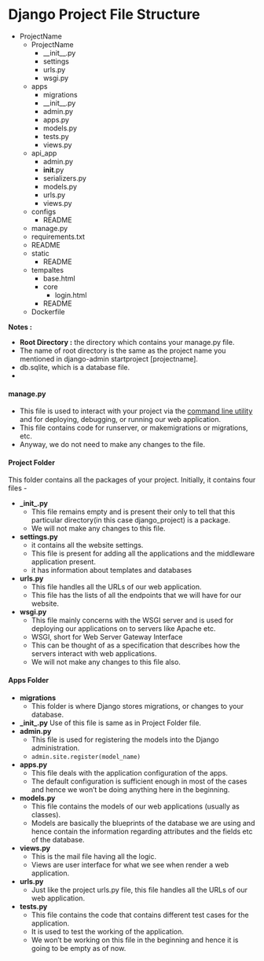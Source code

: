 # Django Project File Structure
 
- ProjectName
  - ProjectName
    - \_\_init__.py
    - settings
    - urls.py
    - wsgi.py
  - apps
    - migrations
    - \_\_init__.py
    - admin.py
    - apps.py
    - models.py
    - tests.py
    - views.py
  - api_app
    -  admin.py
    -  __init__.py
    -  serializers.py
    -  models.py
    -  urls.py
    -  views.py
  - configs
    - README
  - manage.py
  - requirements.txt
  - README
  - static
    - README
  - tempaltes
    - base.html
    - core
      - login.html
    - README
  - Dockerfile

**Notes :**
- **Root Directory :** the directory which contains your manage.py file.
- The name of root directory is the same as the project name you mentioned in django-admin startproject [projectname].
- db.sqlite, which is a database file.
- 

#### manage.py
- This file is used to interact with your project via the [command line utility](##command-line-utility) and for deploying, debugging, or running our web application.
- This file contains code for runserver, or makemigrations or migrations, etc.
- Anyway, we do not need to make any changes to the file.

#### Project Folder
This folder contains all the packages of your project. Initially, it contains four files -
  - **\_init_.py**
    - This file remains empty and is present their only to tell that this particular directory(in this case django_project) is a package.
    - We will not make any changes to this file.
  - **settings.py**
    - it contains all the website settings.
    - This file is present for adding all the applications and the middleware application present.
    - it has information about templates and databases
  - **urls.py**
    - This file handles all the URLs of our web application.
    - This file has the lists of all the endpoints that we will have for our website.
  - **wsgi.py**
    - This file mainly concerns with the WSGI server and is used for deploying our applications on to servers like Apache etc.
    - WSGI, short for Web Server Gateway Interface
    - This can be thought of as a specification that describes how the servers interact with web applications.
    - We will not make any changes to this file also.
  
#### Apps Folder
  - **migrations**
    - This folder is where Django stores migrations, or changes to your database.
  - **\_init_.py**
    Use of this file is same as in Project Folder file.
  - **admin.py**
    - This file is used for registering the models into the Django administration.
    - `admin.site.register(model_name)`
  - **apps.py**
    - This file deals with the application configuration of the apps.
    - The default configuration is sufficient enough in most of the cases and hence we won’t be doing anything here in the beginning.
  - **models.py**
    - This file contains the models of our web applications (usually as classes).
    - Models are basically the blueprints of the database we are using and hence contain the information regarding attributes and the fields etc of the database.
  - **views.py**
    - This is the mail file having all the logic.
    - Views are user interface for what we see when render a web application.
  - **urls.py**
    - Just like the project urls.py file, this file handles all the URLs of our web application.
  - **tests.py**
    - This file contains the code that contains different test cases for the application.
    - It is used to test the working of the application.
    - We won’t be working on this file in the beginning and hence it is going to be empty as of now.
